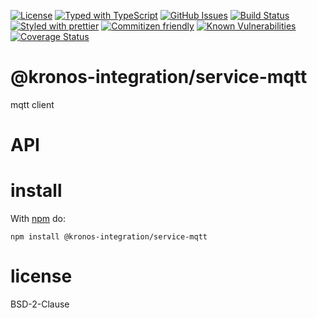 [![License](https://img.shields.io/badge/License-0BSD-blue.svg)](https://spdx.org/licenses/0BSD.html)
[![Typed with TypeScript](https://flat.badgen.net/badge/icon/Typed?icon=typescript\&label\&labelColor=blue\&color=555555)](https://typescriptlang.org)
[![GitHub Issues](https://img.shields.io/github/issues/Kronos-Integration/service-mqtt.svg?style=flat-square)](https://github.com/Kronos-Integration/service-mqtt/issues)
[![Build Status](https://img.shields.io/endpoint.svg?url=https%3A%2F%2Factions-badge.atrox.dev%2FKronos-Integration%2Fservice-mqtt%2Fbadge\&style=flat)](https://actions-badge.atrox.dev/Kronos-Integration/service-mqtt/goto)
[![Styled with prettier](https://img.shields.io/badge/styled_with-prettier-ff69b4.svg)](https://github.com/prettier/prettier)
[![Commitizen friendly](https://img.shields.io/badge/commitizen-friendly-brightgreen.svg)](http://commitizen.github.io/cz-cli/)
[![Known Vulnerabilities](https://snyk.io/test/github/Kronos-Integration/service-mqtt/badge.svg)](https://snyk.io/test/github/Kronos-Integration/service-mqtt)
[![Coverage Status](https://coveralls.io/repos/Kronos-Integration/service-mqtt/badge.svg)](https://coveralls.io/github/Kronos-Integration/service-mqtt)

# @kronos-integration/service-mqtt

mqtt client

# API

# install

With [npm](http://npmjs.org) do:

```shell
npm install @kronos-integration/service-mqtt
```

# license

BSD-2-Clause
